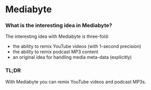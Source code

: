 # Mediabyte

### What is the interesting idea in Mediabyte?

The interesting idea with Mediabyte is three-fold: 


- the ability to remix YouTube videos (with 1-second precision)
- the ability to remix podcast MP3 content
- an original idea for handling media meta-data (explicitly)





### TL;DR

With Mediabyte you can remix YouTube videos and podcast MP3s.
